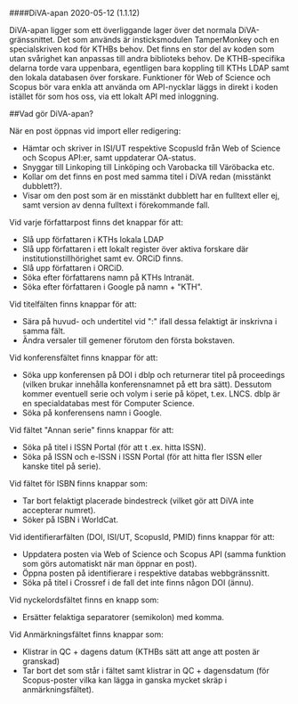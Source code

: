 ####DiVA-apan 2020-05-12 (1.1.12)

DiVA-apan ligger som ett överliggande lager över det normala DiVA-gränssnittet. Det som används är insticksmodulen TamperMonkey och en specialskriven kod för KTHBs behov. Det finns en stor del av koden som utan svårighet kan anpassas till andra biblioteks behov. De KTHB-specifika delarna torde vara uppenbara, egentligen bara koppling till KTHs LDAP samt den lokala databasen över forskare. Funktioner för Web of Science och Scopus bör vara enkla att använda om API-nycklar läggs in direkt i koden istället för som hos oss, via ett lokalt API med inloggning.

##Vad gör DiVA-apan?

När en post öppnas vid import eller redigering:

- Hämtar och skriver in ISI/UT respektive ScopusId från Web of Science och Scopus API:er, samt uppdaterar OA-status.
- Snyggar till Linkoping till Linköping och Varobacka till Väröbacka etc.
- Kollar om det finns en post med samma titel i DiVA redan (misstänkt dubblett?).
- Visar om den post som är en misstänkt dubblett har en fulltext eller ej, samt version av denna fulltext i förekommande fall.

Vid varje författarpost finns det knappar för att:

- Slå upp författaren i KTHs lokala LDAP
- Slå upp författaren i ett lokalt register över aktiva forskare där institutionstillhörighet samt ev. ORCiD finns.
- Slå upp författaren i ORCiD.
- Söka efter författarens namn på KTHs Intranät.
- Söka efter författaren i Google på namn + "KTH".

Vid titelfälten finns knappar för att:

- Sära på huvud- och undertitel vid  ":"  ifall dessa felaktigt är inskrivna i samma fält.
- Ändra versaler till gemener förutom den första bokstaven.

Vid konferensfältet finns knappar för att:

- Söka upp konferensen på DOI i dblp och returnerar titel på proceedings (vilken brukar innehålla konferensnamnet på ett bra sätt). Dessutom kommer eventuell serie och volym i serie på köpet, t.ex. LNCS. dblp är en specialdatabas mest för Computer Science.
- Söka på konferensens namn i Google.

Vid fältet "Annan serie" finns knappar för att:

- Söka på titel i ISSN Portal (för att t .ex. hitta ISSN).
- Söka på ISSN och e-ISSN i ISSN Portal (för att hitta fler ISSN eller kanske titel på serie).

Vid fältet för ISBN finns knappar som:

- Tar bort felaktigt placerade bindestreck (vilket gör att DiVA inte accepterar numret).
- Söker på ISBN i WorldCat.

Vid identifierarfälten (DOI, ISI/UT, ScopusId, PMID) finns knappar för att:

- Uppdatera posten via Web of Science och Scopus API (samma funktion som görs automatiskt när man öppnar en post).
- Öppna posten på identifierare i respektive databas webbgränssnitt.
- Söka på titel i Crossref i de fall det inte finns någon DOI (ännu).

Vid nyckelordsfältet finns en knapp som:

- Ersätter felaktiga separatorer (semikolon) med komma.

Vid Anmärkningsfältet finns knappar som:

- Klistrar in QC + dagens datum (KTHBs sätt att ange att posten är granskad)
- Tar bort det som står i fältet samt klistrar in QC + dagensdatum (för Scopus-poster vilka kan lägga in ganska mycket skräp i anmärkningsfältet).
